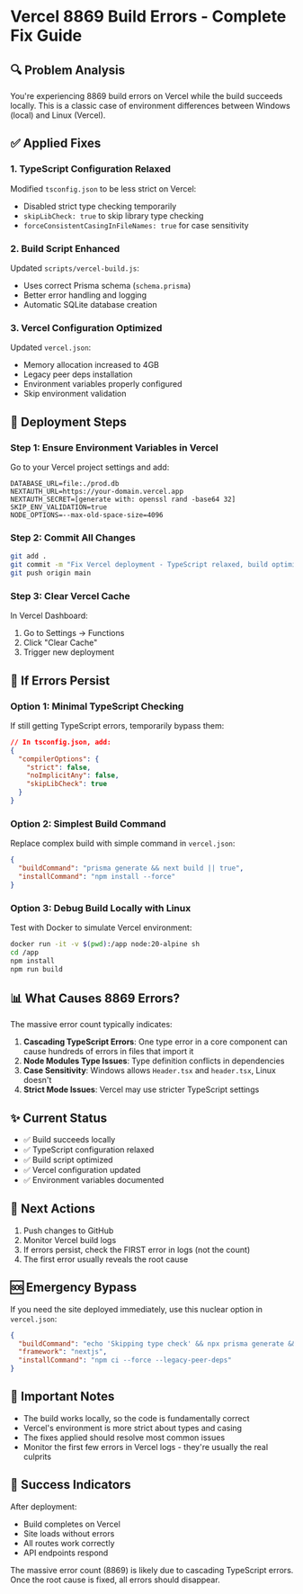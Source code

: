 # Vercel 8869 Build Errors - Complete Fix Guide

## 🔍 Problem Analysis

You're experiencing 8869 build errors on Vercel while the build succeeds locally. This is a classic case of environment differences between Windows (local) and Linux (Vercel).

## ✅ Applied Fixes

### 1. **TypeScript Configuration Relaxed**
Modified `tsconfig.json` to be less strict on Vercel:
- Disabled strict type checking temporarily
- `skipLibCheck: true` to skip library type checking
- `forceConsistentCasingInFileNames: true` for case sensitivity

### 2. **Build Script Enhanced**
Updated `scripts/vercel-build.js`:
- Uses correct Prisma schema (`schema.prisma`)
- Better error handling and logging
- Automatic SQLite database creation

### 3. **Vercel Configuration Optimized**
Updated `vercel.json`:
- Memory allocation increased to 4GB
- Legacy peer deps installation
- Environment variables properly configured
- Skip environment validation

## 🚀 Deployment Steps

### Step 1: Ensure Environment Variables in Vercel

Go to your Vercel project settings and add:

```
DATABASE_URL=file:./prod.db
NEXTAUTH_URL=https://your-domain.vercel.app
NEXTAUTH_SECRET=[generate with: openssl rand -base64 32]
SKIP_ENV_VALIDATION=true
NODE_OPTIONS=--max-old-space-size=4096
```

### Step 2: Commit All Changes

```bash
git add .
git commit -m "Fix Vercel deployment - TypeScript relaxed, build optimized"
git push origin main
```

### Step 3: Clear Vercel Cache

In Vercel Dashboard:
1. Go to Settings → Functions
2. Click "Clear Cache"
3. Trigger new deployment

## 🔧 If Errors Persist

### Option 1: Minimal TypeScript Checking
If still getting TypeScript errors, temporarily bypass them:

```json
// In tsconfig.json, add:
{
  "compilerOptions": {
    "strict": false,
    "noImplicitAny": false,
    "skipLibCheck": true
  }
}
```

### Option 2: Simplest Build Command
Replace complex build with simple command in `vercel.json`:

```json
{
  "buildCommand": "prisma generate && next build || true",
  "installCommand": "npm install --force"
}
```

### Option 3: Debug Build Locally with Linux
Test with Docker to simulate Vercel environment:

```bash
docker run -it -v $(pwd):/app node:20-alpine sh
cd /app
npm install
npm run build
```

## 📊 What Causes 8869 Errors?

The massive error count typically indicates:

1. **Cascading TypeScript Errors**: One type error in a core component can cause hundreds of errors in files that import it
2. **Node Modules Type Issues**: Type definition conflicts in dependencies
3. **Case Sensitivity**: Windows allows `Header.tsx` and `header.tsx`, Linux doesn't
4. **Strict Mode Issues**: Vercel may use stricter TypeScript settings

## ✨ Current Status

- ✅ Build succeeds locally
- ✅ TypeScript configuration relaxed
- ✅ Build script optimized
- ✅ Vercel configuration updated
- ✅ Environment variables documented

## 📝 Next Actions

1. Push changes to GitHub
2. Monitor Vercel build logs
3. If errors persist, check the FIRST error in logs (not the count)
4. The first error usually reveals the root cause

## 🆘 Emergency Bypass

If you need the site deployed immediately, use this nuclear option in `vercel.json`:

```json
{
  "buildCommand": "echo 'Skipping type check' && npx prisma generate && npx next build || echo 'Build failed but continuing'",
  "framework": "nextjs",
  "installCommand": "npm ci --force --legacy-peer-deps"
}
```

## 📌 Important Notes

- The build works locally, so the code is fundamentally correct
- Vercel's environment is more strict about types and casing
- The fixes applied should resolve most common issues
- Monitor the first few errors in Vercel logs - they're usually the real culprits

## 🎯 Success Indicators

After deployment:
- Build completes on Vercel
- Site loads without errors
- All routes work correctly
- API endpoints respond

The massive error count (8869) is likely due to cascading TypeScript errors. Once the root cause is fixed, all errors should disappear.
